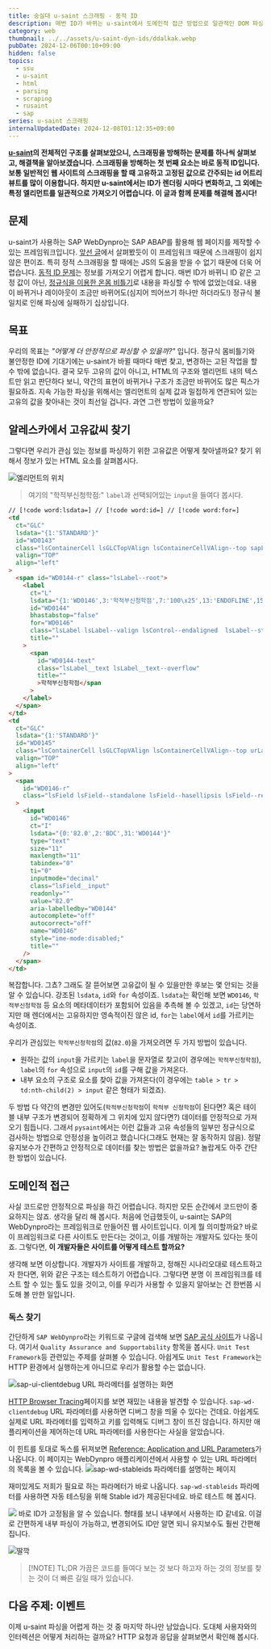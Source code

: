 ```yaml
---
title: 숭실대 u-saint 스크래핑 - 동적 ID
description: 매번 ID가 바뀌는 u-saint에서 도메인적 접근 방법으로 일관적인 DOM 파싱을 해 봅니다.
category: web
thumbnail: ../../assets/u-saint-dyn-ids/ddalkak.webp
pubDate: 2024-12-06T00:10+09:00
hidden: false
topics:
  - ssu
  - u-saint
  - html
  - parsing
  - scraping
  - rusaint
  - sap
series: u-saint 스크래핑
internalUpdatedDate: 2024-12-08T01:12:35+09:00
---
```


**[u-saint](https://saint.ssu.ac.kr)의 전체적인 구조를 살펴보았으니, 스크래핑을 방해하는 문제를 하나씩 살펴보고, 해결책을 알아보겠습니다. 스크래핑을 방해하는 첫 번째 요소는 바로 동적 ID입니다. 보통 일반적인 웹 사이트의 스크래핑을 할 때 고유하고 고정된 값으로 간주되는 id 어트리뷰트를 많이 이용합니다. 하지만 u-saint에서는 ID가 렌더링 시마다 변화하고, 그 외에는 특정 엘리먼트를 일관적으로 가져오기 어렵습니다. 이 글과 함께 문제를 해결해 봅시다!**

## 문제

u-saint가 사용하는 SAP WebDynpro는 SAP ABAP를 활용해 웹 페이지를 제작할 수 있는 프레임워크입니다. [앞선 글](/post/u-saint-the-hard-parts/)에서 살펴봤듯이 이 프레임워크 때문에 스크래핑이 쉽지 않은 편이죠. 특히 정적 스크래핑을 할 때에는 JS의 도움을 받을 수 없기 때문에 더욱 어렵습니다. [동적 ID 문제](/post/u-saint-the-hard-parts/#문제-2-동적-id)는 정보를 가져오기 어렵게 합니다. 매번 ID가 바뀌니 ID 같은 고정 값이 아닌, [정규식을 이용한 온몸 비틀기](/post/u-saint-the-hard-parts/#해결책-2-동적-id)로 내용을 파싱할 수 밖에 없었는데요. 내용이 바뀌거나 레이아웃이 조금만 바뀌어도(심지어 띄어쓰기 하나만 하더라도!) 정규식 불일치로 인해 파싱에 실패하기 십상입니다.

## 목표

우리의 목표는 _"어떻게 더 안정적으로 파싱할 수 있을까?"_ 입니다. 정규식 몸비틀기와 불안정한 ID에 기대기에는 u-saint가 바뀔 때마다 매번 찾고, 변경하는 고된 작업을 할 수 밖에 없습니다. 결국 모두 고유의 값이 아니고, HTML의 구조와 엘리먼트 내의 텍스트만 읽고 판단하다 보니, 약간의 표현이 바뀌거나 구조가 조금만 바뀌어도 많은 픽스가 필요하죠. 지속 가능한 파싱을 위해서는 엘리먼트의 실제 값과 밀접하게 연관되어 있는 고유의 값을 찾아내는 것이 최선일 겁니다. 과연 그런 방법이 있을까요?

## 알레스카에서 고유값씨 찾기

그렇다면 우리가 관심 있는 정보를 파싱하기 위한 고유값은 어떻게 찾아낼까요? 찾기 위해서 정보가 있는 HTML 요소를 살펴봅시다.

![엘리먼트의 위치](../../assets/u-saint-dyn-ids/what-is-unique.png)

> 여기의 "학적부신청학점:" `label`과 선택되어있는 `input`을 들여다 봅시다.

```html
// [!code word:lsdata=] // [!code word:id=] // [!code word:for=]
<td
  ct="GLC"
  lsdata="{1:'STANDARD'}"
  id="WD0143"
  class="lsContainerCell lsGLCTopVAlign lsContainerCellVAlign--top sapLSGLTop urCellBgFill1 urLayoutDefault--grid lsContainerCell--wrap"
  valign="TOP"
  align="left"
>
  <span id="WD0144-r" class="lsLabel--root">
    <label
      ct="L"
      lsdata="{1:'WD0146',3:'학적부신청학점',7:'100\x25',13:'ENDOFLINE',15:true}"
      id="WD0144"
      bhastabstop="false"
      for="WD0146"
      class="lsLabel lsLabel--valign lsControl--endaligned  lsLabel--standalone lsControl--fullwidth lsLabel--wrapping lsLabel--designbar-colon"
      title=""
    >
      <span
        id="WD0144-text"
        class="lsLabel__text lsLabel__text--overflow"
        title=""
        >학적부신청학점</span
      >
    </label>
  </span>
</td>
<td
  ct="GLC"
  lsdata="{1:'STANDARD'}"
  id="WD0145"
  class="lsContainerCell lsGLCTopVAlign lsContainerCellVAlign--top urLayoutDefault--grid lsContainerCell--wrap"
  valign="TOP"
  align="left"
>
  <span
    id="WD0146-r"
    class="lsField lsField--standalone lsField--hasellipsis lsField--readonly lsField--list lsField--interactiontarget lsField--forcedleft"
  >
    <input
      id="WD0146"
      ct="I"
      lsdata="{0:'82.0',2:'BDC',31:'WD0144'}"
      type="text"
      size="11"
      maxlength="11"
      tabindex="0"
      ti="0"
      inputmode="decimal"
      class="lsField__input"
      readonly=""
      value="82.0"
      aria-labelledby="WD0144"
      autocomplete="off"
      autocorrect="off"
      name="WD0146"
      style="ime-mode:disabled;"
      title=""
    />
  </span>
</td>
```

복잡합니다. 그쵸? 그래도 잘 뜯어보면 고유값이 될 수 있을만한 후보는 몇 안되는 것을 알 수 있습니다. 강조된 `lsdata`, `id`와 `for` 속성이죠. `lsdata`는 확인해 보면 `WD0146`, `학적부신청학점` 등 요소의 메타데이터가 포함되어 있음을 추측해 볼 수 있겠고, `id`는 당연하지만 매 렌더에서는 고유하지만 영속적이진 않은 id, `for`는 `label`에서 `id`를 가르키는 속성이죠.

우리가 관심있는 `학적부신청학점`의 값(`82.0`)을 가져오려면 두 가지 방법이 있습니다.

- 원하는 값의 `input`을 가르키는 `label`을 문자열로 찾고(이 경우에는 `학적부신청학점`), `label`의 `for` 속성으로 `input`의 `id`를 구해 값을 가져온다.
- 내부 요소의 구조로 요소를 찾아 값을 가져온다(이 경우에는 `table > tr > td:nth-child(2) > input` 같은 형태가 되겠죠).

두 방법 다 약간의 변경만 있어도(`학적부신청학점`이 `학적부 신청학점`이 된다면? 혹은 테이블 내부 구조가 변경되어 정확하게 그 위치에 있지 않다면?) 데이터를 안정적으로 가져오기 힘듭니다. 그래서 `pysaint`에서는 이런 값들과 고유 속성들의 일부만 정규식으로 검사하는 방법으로 안정성을 높이려고 했습니다(그래도 현재는 잘 동작하지 않음). 정말 유지보수가 간편하고 안정적으로 데이터를 찾는 방법은 없을까요? 놀랍게도 아주 간단한 방법이 있습니다.

## 도메인적 접근

사실 코드로만 안정적으로 파싱을 하긴 어렵습니다. 하지만 모든 순간에서 코드만이 중요하지는 않죠. 생각을 달리 해 봅시다. 처음에 언급했듯이, u-saint는 SAP의 WebDynpro라는 프레임워크로 만들어진 웹 사이트입니다. 이게 뭘 의미할까요? 바로 이 프레임워크로 다른 사이트도 만든다는 것이고, 이를 개발하는 개발자도 있다는 뜻이죠. 그렇다면, **이 개발자들은 사이트를 어떻게 테스트 할까요?**

생각해 보면 이상합니다. 개발자가 사이트를 개발하고, 정해진 시나리오대로 테스트하고자 한다면, 위와 같은 구조는 테스트하기 어렵습니다. 그렇다면 분명 이 프레임워크를 테스트 할 수 있는 툴도 있을 것이고, 이를 우리가 사용할 수 있을지 알아보는 건 한번쯤 시도해 볼 만한 일입니다.

### 독스 찾기

간단하게 `SAP WebDynpro`라는 키워드로 구글에 검색해 보면 [SAP 공식 사이트](https://help.sap.com/docs/ABAP_PLATFORM_NEW/fc79a39b30fe4d9aa983bad6787ab9ad/4e161363b81a20cce10000000a42189c.html)가 나옵니다. 여기서 `Quality Assurance and Supportability` 항목을 봅시다. `Unit Test Framework`등 관련있는 주제를 살펴볼 수 있습니다. 아쉽게도 `Unit Test Framework`는 HTTP 환경에서 실행하는게 아니므로 우리가 활용할 수는 없습니다.

![sap-ui-clientdebug URL 파라메터를 설명하는 화면](../../assets/u-saint-dyn-ids/url-parameter.png)

[HTTP Browser Tracing](https://help.sap.com/docs/ABAP_PLATFORM_NEW/fc79a39b30fe4d9aa983bad6787ab9ad/f0113d6dead34df5ab5577e951c14dd0.html)페이지를 보면 재밌는 내용을 발견할 수 있습니다. `sap-wd-clientdebug` URL 파라메터를 사용하면 디버그 창을 띄울 수 있다는 건데요. 아쉽게도 실제로 URL 파라메터를 입력하고 키를 입력해도 디버그 창이 뜨진 않습니다. 하지만 애플리케이션을 제어하는데 URL 파라메터를 사용한다는 사실을 알았습니다.

이 힌트를 토대로 독스를 뒤져보면 [Reference: Application and URL Parameters](https://help.sap.com/docs/ABAP_PLATFORM_NEW/fc79a39b30fe4d9aa983bad6787ab9ad/2b7639d3b822457e86f35dd4c8eea221.html)가 나옵니다. 이 페이지는 WebDynpro 애플리케이션에서 사용할 수 있는 URL 파라메터의 목록을 볼 수 있습니다.
![sap-wd-stableids 파라메터를 설명하는 페이지](../../assets/u-saint-dyn-ids/sap-wd-stableids.png)

재미있게도 저희가 필요로 하는 파라메터가 바로 나옵니다. `sap-wd-stableids` 파라메터를 사용하면 자동 테스팅을 위해 Stable id가 제공된다네요. 바로 테스트 해 봅시다.

![](../../assets/u-saint-dyn-ids/stabilized.png)
바로 ID가 고정됨을 알 수 있습니다. 형태를 보니 내부에서 사용하는 ID 같네요. 이걸로 간편하게 내부 파싱이 가능하고, 변경되어도 ID만 알면 되니 유지보수도 훨씬 간편해집니다.

![딸깍](../../assets/u-saint-dyn-ids/ddalkak.webp)

> [!NOTE] TL;DR
> 가끔은 코드를 들여다 보는 것 보다 하고자 하는 것의 정보를 찾는 것이 더 빠른 길일 때가 있습니다.

## 다음 주제: 이벤트

이제 u-saint 파싱을 어렵게 하는 것 중 마지막 하나만 남았습니다. 도대체 사용자와의 인터렉션은 어떻게 처리하는 걸까요? HTTP 요청과 응답을 살펴보면서 확인해 봅시다.
